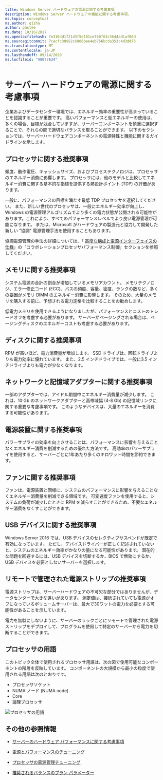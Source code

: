 ```yaml
---
title: Windows Server ハードウェアの電源に関する考慮事項
description: Windows Server ハードウェアの機能に関する考慮事項。
ms.topic: conceptual
ms.author: qizha
author: phstee
ms.date: 10/16/2017
ms.openlocfilehash: fe316dd1f21d3f5e151cef60f63c3644ad1af06d
ms.sourcegitcommit: 7cacfc38982c6006bee4eb756bcda353c4d3dd75
ms.translationtype: MT
ms.contentlocale: ja-JP
ms.lasthandoff: 09/14/2020
ms.locfileid: "90077634"
---
```

# <a name="server-hardware-power-considerations"></a>サーバー ハードウェアの電源に関する考慮事項

企業およびデータセンター環境では、エネルギー効率の重要性が高まっていることを認識することが重要です。 高いパフォーマンスと低エネルギーの使用は、多くの場合、目標が競合していますが、サーバーコンポーネントを慎重に選択することで、それらの間で適切なバランスを取ることができます。 以下のセクションでは、サーバーハードウェアコンポーネントの電源特性と機能に関するガイドラインを示します。

## <a name="processor-recommendations"></a>プロセッサに関する推奨事項

頻度、動作電圧、キャッシュサイズ、およびプロセステクノロジは、プロセッサのエネルギー消費に影響します。 プロセッサには、他のモデルと比較してエネルギー消費に関する基本的な指標を提供する熱設計ポイント (TDP) の評価があります。

一般に、パフォーマンスの目標を満たす最低 TDP プロセッサを選択してください。 また、新しい世代のプロセッサは、一般にエネルギー効率が向上し、Windows の電源管理アルゴリズムでより多くの電力状態が公開される可能性があります。これにより、すべてのパフォーマンスレベルでより良い電源管理が可能になります。 または、Microsoft がハードウェアの製造元と協力して開発した新しい "協調" 電源管理手法を使用することもあります。

協調電源管理の手法の詳細については、「 [高度な構成と電源インターフェイスの仕様](http://www.uefi.org/sites/default/files/resources/ACPI_5_1release.pdf)」の「コラボレーションプロセッサパフォーマンス制御」セクションを参照してください。

## <a name="memory-recommendations"></a>メモリに関する推奨事項

システム電源の合計の割合が増加しているメモリアカウント。 メモリテクノロジ、エラー修正コード (ECC)、バスの頻度、容量、密度、ランクの数など、多くの要因がメモリ DIMM のエネルギー消費に影響します。 そのため、大量のメモリを購入する前に、予想される電力定格を比較することをお勧めします。

低電力メモリを使用できるようになりましたが、パフォーマンスとコストのトレードオフを考慮する必要があります。 サーバーがページングされる場合は、ページングディスクのエネルギーコストも考慮する必要があります。

## <a name="disks-recommendations"></a>ディスクに関する推奨事項

RPM が高いほど、電力消費量が増加します。 SSD ドライブは、回転ドライブよりも電力効率に優れています。 また、2.5 インチドライブでは、一般に3.5 インチドライブよりも電力が少なくなります。

## <a name="network-and-storage-adapter-recommendations"></a>ネットワークと記憶域アダプターに関する推奨事項

一部のアダプターでは、アイドル期間中にエネルギー消費量が減少します。 これは、10 Gb のネットワークアダプターと高帯域幅 (4-8 Gb) の記憶域リンクに関する重要な考慮事項です。 このようなデバイスは、大量のエネルギーを消費する可能性があります。

## <a name="power-supply-recommendations"></a>電源装置に関する推奨事項

パワーサプライの効率を向上させることは、パフォーマンスに影響を与えることなくエネルギー消費を削減するための優れた方法です。 高効率のパワーサプライを使用すると、サーバーごとに1年あたり多くのキロワット時間を節約できます。

## <a name="fan-recommendations"></a>ファンに関する推奨事項

ファンは、電源装置と同様に、システムのパフォーマンスに影響を与えることなくエネルギー消費量を削減できる領域です。 可変速度ファンを使用すると、システムの負荷が減少したときに RPM を減らすことができるため、不要なエネルギー消費をなくすことができます。

## <a name="usb-devices-recommendations"></a>USB デバイスに関する推奨事項

Windows Server 2016 では、USB デバイスのセレクティブサスペンドが既定で有効になっています。 ただし、デバイスドライバーが正しく記述されていないと、システムのエネルギー効率がかなりの量になる可能性があります。 潜在的な問題を回避するには、USB デバイスを切断するか、BIOS で無効にするか、USB デバイスを必要としないサーバーを選択します。

## <a name="remotely-managed-power-strip-recommendations"></a>リモートで管理された電源ストリップの推奨事項

電源ストリップは、サーバーハードウェアの不可欠な部分ではありませんが、データセンターで大きな違いがあります。 測定値は、接続されていても電源がオフになっているボリュームサーバーは、最大で30ワットの電力を必要とする可能性があることを示しています。

電力を無駄にしないように、サーバーのラックごとにリモートで管理された電源ストリップをデプロイして、プログラムを使用して特定のサーバーから電力を切断することができます。

## <a name="processor-terminology"></a>プロセッサの用語

このトピック全体で使用されるプロセッサ用語は、次の図で使用可能なコンポーネントの階層を反映しています。 コンポーネントの大規模から最小の粒度で使用される用語は次のとおりです。

- プロセッサソケット
- NUMA ノード (NUMA node)
- Core
- 論理プロセッサ

![プロセッサの用語](../media/perftune-guide-figure-1.png)

## <a name="additional-references"></a>その他の参照情報

- [サーバーのハードウェア パフォーマンスに関する考慮事項](index.md)

- [電源とパフォーマンスのチューニング](power/power-performance-tuning.md)

- [プロセッサの電源管理チューニング](power/processor-power-management-tuning.md)

- [推奨されるバランスのプラン パラメーター](power/recommended-balanced-plan-parameters.md)
